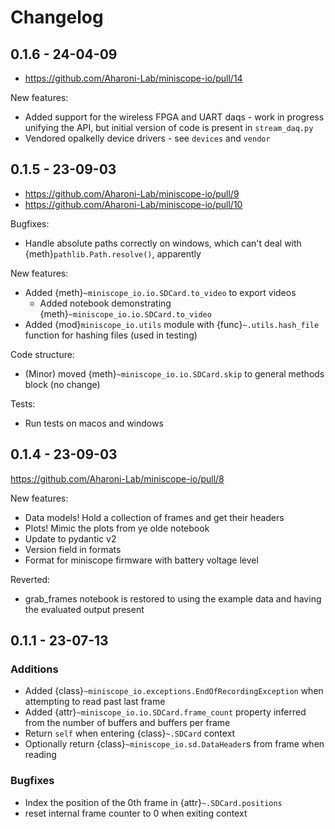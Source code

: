 # Changelog

## 0.1.6 - 24-04-09

- https://github.com/Aharoni-Lab/miniscope-io/pull/14

New features:

- Added support for the wireless FPGA and UART daqs - work in progress unifying the API, but
  initial version of code is present in `stream_daq.py`
- Vendored opalkelly device drivers - see `devices` and `vendor`

## 0.1.5 - 23-09-03

- https://github.com/Aharoni-Lab/miniscope-io/pull/9
- https://github.com/Aharoni-Lab/miniscope-io/pull/10

Bugfixes:
- Handle absolute paths correctly on windows, which can't deal with {meth}`pathlib.Path.resolve()`, apparently

New features:
- Added {meth}`~miniscope_io.io.SDCard.to_video` to export videos
  - Added notebook demonstrating {meth}`~miniscope_io.io.SDCard.to_video`
- Added {mod}`miniscope_io.utils` module with {func}`~.utils.hash_file` function for hashing files (used in testing)

Code structure:
- (Minor) moved {meth}`~miniscope_io.io.SDCard.skip` to general methods block (no change)

Tests:
- Run tests on macos and windows

## 0.1.4 - 23-09-03

https://github.com/Aharoni-Lab/miniscope-io/pull/8

New features:

- Data models! Hold a collection of frames and get their headers
- Plots! Mimic the plots from ye olde notebook
- Update to pydantic v2
- Version field in formats
- Format for miniscope firmware with battery voltage level

Reverted:

- grab_frames notebook is restored to using the example data and having the evaluated output present



## 0.1.1 - 23-07-13

### Additions

- Added {class}`~miniscope_io.exceptions.EndOfRecordingException` when attempting to read past last frame
- Added {attr}`~miniscope_io.io.SDCard.frame_count` property inferred from the number of buffers and buffers per frame
- Return `self` when entering {class}`~.SDCard` context
- Optionally return {class}`~miniscope_io.sd.DataHeader`s from frame when reading

### Bugfixes

- Index the position of the 0th frame in {attr}`~.SDCard.positions`
- reset internal frame counter to 0 when exiting context